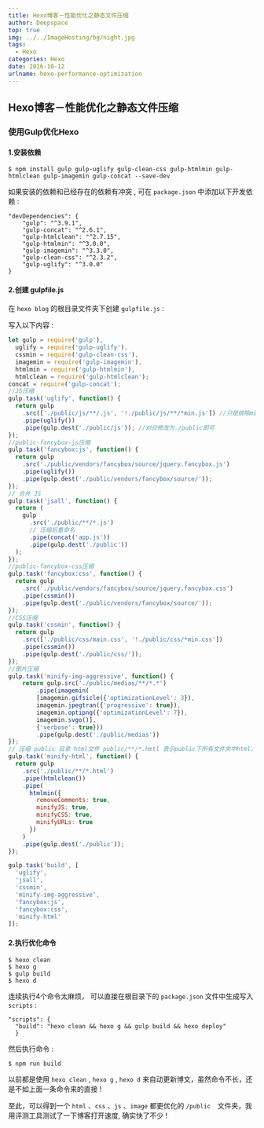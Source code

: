 ```yaml
---
title: Hexo博客－性能优化之静态文件压缩
author: Deepspace
top: true
img: ../../ImageHosting/bg/night.jpg 
tags:
  - Hexo
categories: Hexo
date: 2016-10-12
urlname: hexo-performance-optimization
---
```


## Hexo博客－性能优化之静态文件压缩

### 使用Gulp优化Hexo

#### 1.安装依赖

```shell
$ npm install gulp gulp-uglify gulp-clean-css gulp-htmlmin gulp-htmlclean gulp-imagemin gulp-concat --save-dev
```

如果安装的依赖和已经存在的依赖有冲突 , 可在 `package.json` 中添加以下开发依赖 :

```shell
"devDependencies": {
    "gulp": "^3.9.1",
    "gulp-concat": "^2.6.1",
    "gulp-htmlclean": "^2.7.15",
    "gulp-htmlmin": "^3.0.0",
    "gulp-imagemin": "^3.3.0",
    "gulp-clean-css": "^2.3.2",
    "gulp-uglify": "^3.0.0"
}
```

#### 2.创建 gulpfile.js

在 `hexo blog` 的根目录文件夹下创建 `gulpfile.js` :

写入以下内容 :

```javascript
let gulp = require('gulp'),
  uglify = require('gulp-uglify'),
  cssmin = require('gulp-clean-css'),
  imagemin = require('gulp-imagemin'),
  htmlmin = require('gulp-htmlmin'),
  htmlclean = require('gulp-htmlclean');
concat = require('gulp-concat');
//JS压缩
gulp.task('uglify', function() {
  return gulp
    .src(['./public/js/**/.js', '!./public/js/**/*min.js']) //只是排除min.js文件还是不严谨，一般不会有问题，根据自己博客的修改我的修改为return gulp.src(['./public/**/*.js','!./public/zuoxi/**/*.js',,'!./public/radio/**/*.js'])
    .pipe(uglify())
    .pipe(gulp.dest('./public/js')); //对应修改为./public即可
});
//public-fancybox-js压缩
gulp.task('fancybox:js', function() {
  return gulp
    .src('./public/vendors/fancybox/source/jquery.fancybox.js')
    .pipe(uglify())
    .pipe(gulp.dest('./public/vendors/fancybox/source/'));
});
// 合并 JS
gulp.task('jsall', function() {
  return (
    gulp
      .src('./public/**/*.js')
      // 压缩后重命名
      .pipe(concat('app.js'))
      .pipe(gulp.dest('./public'))
  );
});
//public-fancybox-css压缩
gulp.task('fancybox:css', function() {
  return gulp
    .src('./public/vendors/fancybox/source/jquery.fancybox.css')
    .pipe(cssmin())
    .pipe(gulp.dest('./public/vendors/fancybox/source/'));
});
//CSS压缩
gulp.task('cssmin', function() {
  return gulp
    .src(['./public/css/main.css', '!./public/css/*min.css'])
    .pipe(cssmin())
    .pipe(gulp.dest('./public/css/'));
});
//图片压缩
gulp.task('minify-img-aggressive', function() {
    return gulp.src('./public/medias/**/*.*')
        .pipe(imagemin(
        [imagemin.gifsicle({'optimizationLevel': 3}),
        imagemin.jpegtran({'progressive': true}),
        imagemin.optipng({'optimizationLevel': 7}),
        imagemin.svgo()],
        {'verbose': true}))
        .pipe(gulp.dest('./public/medias'))
});
// 压缩 public 目录 html文件 public/**/*.hmtl 表示public下所有文件夹中html，包括当前目录
gulp.task('minify-html', function() {
  return gulp
    .src('./public/**/*.html')
    .pipe(htmlclean())
    .pipe(
      htmlmin({
        removeComments: true,
        minifyJS: true,
        minifyCSS: true,
        minifyURLs: true
      })
    )
    .pipe(gulp.dest('./public'));
});

gulp.task('build', [
  'uglify',
  'jsall',
  'cssmin',
  'minify-img-aggressive',
  'fancybox:js',
  'fancybox:css',
  'minify-html'
]);
```

#### 2.执行优化命令

```shell
$ hexo clean
$ hexo g
$ gulp build
$ hexo d
```

连续执行4个命令太麻烦， 可以直接在根目录下的 `package.json` 文件中生成写入 `scripts` :

```shell
"scripts": {
  "build": "hexo clean && hexo g && gulp build && hexo deploy"
  }
```

然后执行命令 :

```shell
$ npm run build
```

以前都是使用 `hexo clean`  ,  `hexo g`  , `hexo d` 来自动更新博文，虽然命令不长，还是不如上面一条命令来的直接 !

至此，可以得到一个 `html` 、`css` 、`js` 、`image` 都更优化的 `/public  `文件夹，我用评测工具测试了一下博客打开速度, 确实快了不少 !
